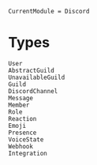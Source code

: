 ```@meta
CurrentModule = Discord
```

# Types

```@docs
User
AbstractGuild
UnavailableGuild
Guild
DiscordChannel
Message
Member
Role
Reaction
Emoji
Presence
VoiceState
Webhook
Integration
```
